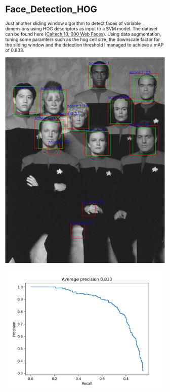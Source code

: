 # Face_Detection_HOG

Just another sliding window algorithm to detect faces of variable dimensions using HOG descriptors as input to a SVM model. The dataset can be found here ([Caltech 10, 000 Web Faces](http://www.vision.caltech.edu/Image_Datasets/Caltech_10K_WebFaces/)). Using data augmentation, tuning some paramters such as the hog cell size, the downscale factor for the sliding window and the detection threshold I managed to achieve a mAP of 0.833.

![alt text](./cod/detections_voyager2.jpg)

![alt text](./cod/precizie_medie_13426_29866_0.5_4.png)

